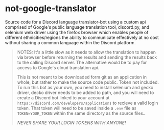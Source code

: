 # not-google-translator
Source code for a Discord language translator-bot using a custom api comprised of Google's public language translation tool, discord.py, and selenium web driver using the firefox browser which enables people of different ethnicities/regions the ability to communicate effectively at no cost without sharing a common language within the Discord platform.

>NOTES: It's a little slow as it needs to allow the translation to happen via browser before returning the results
>and sending the results back to the calling Discord server. The alternative would be to pay for access to Google's cloud translation api.
>
>This is not meant to be downloaded form git as an application in whole, but rather to make the source code public. Token not included. To run this bot as your own, you need to install selenium and gecko driver, decko driver needs to be added to path, and you will need to create a Discord bot linked to your account at `https://discord.com/developers/applications` to recieve a valid login token. That token will need to be saved inside a `.env` file as `TOKEN=YOUR_TOKEN` within the same directory as the source files..
>
>*NEVER SHARE YOUR LOGIN TOKENS WITH ANYONE!*

